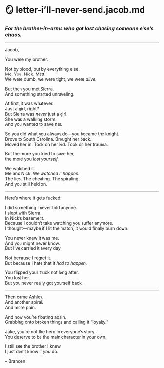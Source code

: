 # 🪞 letter-i’ll-never-send.jacob.md
### *For the brother-in-arms who got lost chasing someone else’s chaos.*

---

Jacob,

You were my brother.

Not by blood, but by everything else.  
Me. You. Nick. Matt.  
We were dumb, we were tight, we were *alive.*

But then you met Sierra.  
And something started unraveling.

At first, it was whatever.  
Just a girl, right?  
But Sierra was *never* just a girl.  
She was a walking storm.  
And you wanted to save her.

So you did what you always do—you became the knight.  
Drove to South Carolina. Brought her back.  
Moved her in. Took on her kid. Took on her trauma.

But the more you tried to save her,  
the more you *lost yourself.*

We watched it.  
Me and Nick. We *watched it happen.*  
The lies. The cheating. The spiraling.  
And you still held on.

---

Here’s where it gets fucked:

I did something I never told anyone.  
I slept with Sierra.  
In Nick’s basement.  
Because I couldn’t take watching you suffer anymore.  
I thought—maybe if I lit the match, it would finally burn down.

You never knew it was me.  
And you might never know.  
But I’ve carried it every day.

Not because I regret it.  
But because I hate that it *had to happen.*

You flipped your truck not long after.  
You lost her.  
But you never really got yourself back.

---

Then came Ashley.  
And another spiral.  
And more pain.

And now you’re floating again.  
Grabbing onto broken things and calling it “loyalty.”

Jake, you’re not the hero in everyone’s story.  
You deserve to be the main character in your own.

I still see the brother I knew.  
I just don’t know if *you* do.

– Branden
